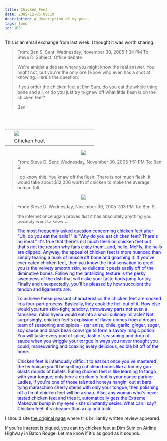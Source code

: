 ```yaml
---
title: Chicken Feet
date: 2005-12-06 09:10
description: A description of my post.
tags: food
id: 163
---
```

This is an email exchange from last week.  I thought it was worth sharing.


<blockquote>
From: Ben S.
Sent: Wednesday, November 30, 2005 1:34 PM
To: Steve D.
Subject: Office debate

We're amidst a debate where you might know the real answer.  You might not, but you're the only one I know who even has a shot at knowing.  Here's the question:

If you order the chicken feet at Dim Sum, do you eat the whole thing, bone and all, or do you just try to gnaw off what little flesh is on the chicken feet?

Ben
</blockquote>
<span class="spanEndPreview">&nbsp;</span><br /><br /><table cellpadding="2" align="right"><tr><td width="5" rowspan="2"><spacer type="block" width="5" height="1"></spacer></td><td width="250" ><img src="/img/chickenfeet.jpg"/></td></tr><tr><td class="caption" width="250">Chicken Feet</td></tr></table>

<center><img src="/img/greenline.gif"/></center>

<blockquote>
From: Steve D.
Sent: Wednesday, November 30, 2005 1:51 PM
To: Ben S.

I do know this.  You knaw off the flesh.  There is not much flesh.  It would take about $12,000 worth of chicken to make the average human full.

</blockquote>
<center><img src="/img/greenline.gif"/></center>
<blockquote>
From: Steve D.
Wednesday, November 30, 2005 2:13 PM
To: Ben S.

the internet once again proves that it has absolutely anything you possibly want to know ...

<font color=blue>The most frequently asked question concerning chicken feet after "Uh, do you eat the nails?" is "Why do you eat chicken feet? There's no meat." It's true that there's not much flesh on chicken feet but that's not the reason why fans enjoy them...and, hello, McFly, the nails are clipped. Anyway, the appeal of chicken feet is more nuanced than simply tearing a hunk of muscle off bone and gnashing it. If you've ever eaten chicken feet, then you know the first sensation to greet you is the velvety smooth skin, so delicate it peels easily off of the diminutive bones. Following the tantalizing texture is the perky sweetness of the dish that will make your taste buds jump for joy. Finally and unexpectedly, you'll be pleased by how succulent the tendon and ligaments are.

To achieve these pleasant characteristics the chicken feet are cooked in a four-part process. Basically, they cook the hell out of it. How else would you turn skin-tight, tendony, throwaway parts not even a famished, rabid hyena would eat into a small culinary miracle? Not surprisingly, chicken feet's explosion of flavor comes from a dream team of seasoning and spices - star anise, chile, garlic, ginger, sugar, soy sauce and black bean converge to form a savory magic potion. You will taste every pod of spice, dash of seasoning and drop of sauce when you wriggle your tongue in ways you never thought you could, maneuvering and coaxing every delicious, edible bit off of the bone.

Chicken feet is infamously difficult to eat but once you've mastered the technique you'll be spitting out clean bones like a tommy gun blasts rounds of bullets. Eating chicken feet is like learning to tango with your tongue; only here a chicken's foot is your dance partner. Ladies, if you're one of those talented honeys hangin' out at bars tying maraschino cherry stems with only your tongue, then polishing off a tin of chicken feet will be a snap. Also, any woman who's never tasted chicken feet and tries it, automatically gets the Extreme Makeover bump in my eyes - she's instantly sexier. What can I say? Chicken feet: it's cheaper than a nip and tuck.</font>

</blockquote>

I should site <a href="http://deependdining.blogspot.com/2005_01_01_deependdining_archive.html" target="_blank">the original page</a> where this brilliantly written review appeared.

If you're interest is piqued, you can try chicken feet at Dim Sum on Airline Highway in Baton Rouge.  Let me know if it's as good as it sounds.

